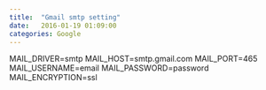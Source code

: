 ```yaml
---
title:  "Gmail smtp setting"
date:   2016-01-19 01:09:00
categories: Google
---
```


MAIL_DRIVER=smtp
MAIL_HOST=smtp.gmail.com
MAIL_PORT=465
MAIL_USERNAME=email
MAIL_PASSWORD=password
MAIL_ENCRYPTION=ssl
